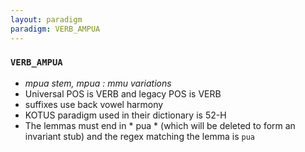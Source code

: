 ```yaml
---
layout: paradigm
paradigm: VERB_AMPUA
---
```

### ` VERB_AMPUA `

* _mpua stem, mpua : mmu variations_
* Universal POS is VERB and legacy POS is VERB
* suffixes use back vowel harmony
* KOTUS paradigm used in their dictionary is 52-H
* The lemmas must end in * pua * (which will be deleted to form an invariant stub) and the regex matching the lemma is ` pua `
